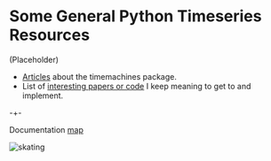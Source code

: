 # Some General Python Timeseries Resources 
(Placeholder)


- [Articles](https://microprediction.github.io/timemachines/articles.html) about the timemachines package. 
- List of [interesting papers or code](https://github.com/microprediction/timemachines/issues?q=is%3Aissue+is%3Aopen+label%3A%22papers+or+code+to+read%22) I keep meaning to get to and implement. 


-+- 

Documentation [map](https://microprediction.github.io/timemachines/map.html)
 
  


![skating](https://i.imgur.com/elu5muO.png)
